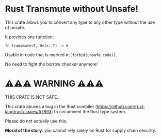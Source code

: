 # Rust Transmute without Unsafe!

This crate allows you to convert any type to any other type without the use of unsafe.

It provides one function:

```
fn transmute<T, U>(x: T) -> U
```

Usable in code that is marked `#![forbid(unsafe_code)]`.

No need to fight the borrow checker anymore!

# ⚠️⚠️⚠️ WARNING ⚠️⚠️⚠️

THIS CRATE IS NOT SAFE.

This crate abuses a bug in the Rust compiler
(https://github.com/rust-lang/rust/issues/57893) to circumvent the Rust type
system.

Please do not actually use this.

**Moral of the story**: you cannot rely solely on Rust for supply chain security.
